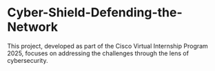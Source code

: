 # Cyber-Shield-Defending-the-Network
This project, developed as part of the Cisco Virtual Internship  Program 2025, focuses on addressing the challenges  through the lens of cybersecurity.
